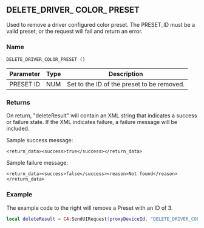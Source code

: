## DELETE\_DRIVER\_ COLOR\_ PRESET

Used to remove a driver configured color preset.  The PRESET\_ID must be a valid preset, or the request will fail and return an error.


### Name

`DELETE_DRIVER_COLOR_PRESET () `


| Parameter | Type | Description                                |
| --------- | ---- | ------------------------------------------ |
| PRESET ID | NUM  | Set to the ID of the preset to be removed. |


### Returns

On return, "deleteResult" will contain an XML string that indicates a success or failure state.   If the XML indicates failure, a failure message will be included.

Sample success message:  

`<return_data><success>true</success></return_data>`

Sample failure message: 

`<return_data><success>false</success><reason>Not found</reason></return_data>`


### Example

The example code to the right will remove a Preset with an ID of 3.

```lua
local deleteResult = C4:SendUIRequest(proxyDeviceId, "DELETE_DRIVER_COLOR_PRESET", { PRESET_ID = 3 } )
```

